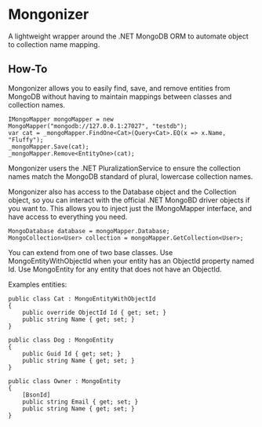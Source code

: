 # Mongonizer
A lightweight wrapper around the .NET MongoDB ORM to automate object to collection name mapping.

## How-To

Mongonizer allows you to easily find, save, and remove entities from MongoDB without having to maintain mappings between classes and collection names.
```
IMongoMapper mongoMapper = new MongoMapper("mongodb://127.0.0.1:27027", "testdb");
var cat = _mongoMapper.FindOne<Cat>(Query<Cat>.EQ(x => x.Name, "Fluffy");
_mongoMapper.Save(cat);
_mongoMapper.Remove<EntityOne>(cat);
```

Mongonizer users the .NET PluralizationService to ensure the collection names match the MongoDB standard of plural, lowercase collection names.

Mongonizer also has access to the Database object and the Collection object, so you can interact with the official .NET MongoBD driver objects if you want to. This allows you to inject just the IMongoMapper interface, and have access to everything you need.

```
MongoDatabase database = mongoMapper.Database;
MongoCollection<User> collection = mongoMapper.GetCollection<User>;
```

You can extend from one of two base classes. Use MongoEntityWithObjectId when your entity has an ObjectId property named Id. Use MongoEntity for any entity that does not have an ObjectId.

Examples entities:
```
public class Cat : MongoEntityWithObjectId
{
    public override ObjectId Id { get; set; }
    public string Name { get; set; }
}

public class Dog : MongoEntity
{
    public Guid Id { get; set; }
    public string Name { get; set; }
}

public class Owner : MongoEntity
{
    [BsonId]
    public string Email { get; set; }
    public string Name { get; set; }
}
```
